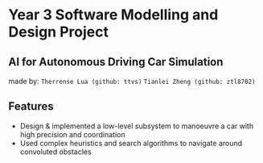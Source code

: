 # Year 3 Software Modelling and Design Project
## AI for Autonomous Driving Car Simulation 

made by:
`Therrense Lua (github: ttvs)`
`Tianlei Zheng (github: ztl8702)`


## Features
- Design & implemented a low-level subsystem to manoeuvre a car with high precision and coordination 
- Used complex heuristics and search algorithms to navigate around convoluted obstacles 

